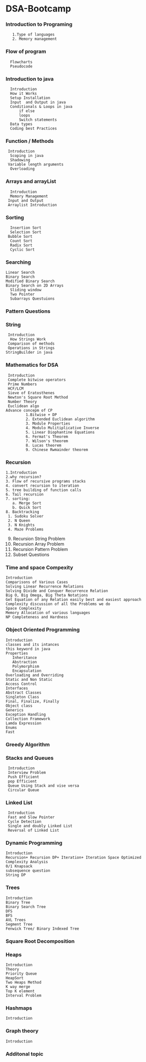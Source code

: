 # DSA-Bootcamp
### Introduction to Programing  
       1.Type of languages
       2. Memory management      
### Flow of program
      Flowcharts
      Pseudocode
### Introduction to java
      Introduction
      How it Works
      Setup Installation
      Input  and Output in java
      Conditionals & Loops in java
          if else
          loops
          Switch statements
      Data types
      Coding best Practices
### Function / Methods
     Introduction
      Scoping in java
      Shadowing
     Variable length arguments
      Overloading
### Arrays and arrayList  
      Introduction
      Memory Management
     Input and Output
     Arraylist Introduction
### Sorting
      Insertion Sort
      Selection Sort
     Bubble Sort
      Count Sort
      Radix Sort
      Cyclic Sort
### Searching
    Linear Search
    Binary Search
    Modified Binary Search
    Binary Search on 2D Arrays
      Sliding window
      Two Pointer
      Subarrays Questuions
### Pattern Questions
### String
     Introduction
      How Strings Work
     Comparison of methods
     Operations in Strings
    StringBuilder in java
###  Mathematics for DSA
     Introduction
     Complete bitwise operators
     Prime Numbers
     HCF/LCM
     Sieve of Eratosthenes
     Newton's Square Root Method
     Number Theory
     Euclidean algo
    Advance concepm of CP
             1.Bitwise + DP
             2. Extended Euclidean algorithm
             3. Module Properties
             4. Modulo Mulitiplicative Inverse 
             5. Linear Diophantine Equations
             6. Fermat's Theorem
             7. Wilson's theorem
             8. Lucas theorem
             9. Chinese Rwmainder theorem
### Recursion
    1.Introduction
    2.why recursion?
    3. Flow of recursive programs stacks
    4. convert recursion to iteration
    5. tree building of function calls
    6. Tail recursion
    7. sorting:
       a. Merge Sort
       b. Quick Sort
    8. Backtracking
     1. Sudoku Solver
     2. N Queen
     3. N Knights
     4. Maze Problems
   9. Recursion String Problem
   10. Recursion Array Problem
   11. Recursion Pattern Problem
   12.  Subset Questions
### Time and space Compexity
    Introduction
    Comparisons of Various Cases
    Solving Linear Recurrence Relations
    Solving Divide and Conquer Recurrence Relation
    Big O, Big Omega, Big Theta Notations
    Get Equation of any Relation easily best and easiest approach
    Complexity discussion of all the Problems we do
    Space Complexity
    Memory Allocation of various languages
    NP Completeness and Hardness
### Object Oriented Programming
    Introduction
    classes and its intances
    this keyword in java
    Properties
       Inheritance
       Abstraction
       Polymorphism
       Encapsulation
    Overloading and Overriding
    Static and Non Static
    Access Control
    Interfaces
    Abstract Classes
    Singleton Class
    Final, Finalize, Finally
    Object class
    Generics
    Exception Handling
    Collection Framework
    Lamda Expression
    Enums
    Fast
### Greedy Algorithm
### Stacks and Queues
     Introduction 
     Interview Problem
     Push Efficient
     pop Efficient
     Queue Using Stack and vise versa
     Circular Queue
### Linked List
     Introduction
     Fast and Slow Pointer
     Cycle Detection
     Single and doubly Linked List
     Reversal of Linked List
### Dynamic Programming
    Introduction
    Recursion+ Recursion DP+ Iteration+ Iteration Space Optimized
    Complexity Analysis
    0/1 Knapsack
    subsequence question
    String DP
### Trees
    Introduction 
    Binary Tree
    Binary Search Tree
    DFS
    BFS
    AVL Trees
    Segment Tree
    Fenwick Tree/ Binary Indexed Tree
### Square Root Decomposition
### Heaps
    Introduction
    Theory
    Priority Queue
    HeapSort
    Two Heaps Method
    K way merge
    Top K element
    Interval Problem
### Hashmaps
    Introduction
### Graph theory
    Introduction
### Additonal topic
